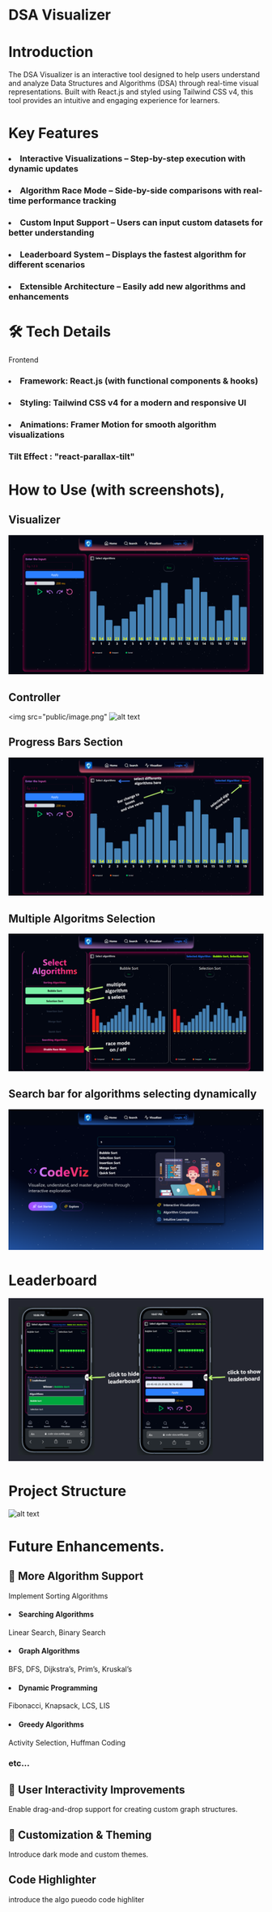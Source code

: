 # DSA Visualizer

# Introduction
The DSA Visualizer is an interactive tool designed to help users understand and analyze Data Structures and Algorithms (DSA) through real-time visual representations. Built with React.js and styled using Tailwind CSS v4, this tool provides an intuitive and engaging experience for learners.

# Key Features

### <li> Interactive Visualizations – Step-by-step execution with dynamic updates
### <li> Algorithm Race Mode – Side-by-side comparisons with real-time performance tracking
### <li> Custom Input Support – Users can input custom datasets for better understanding
### <li> Leaderboard System – Displays the fastest algorithm for different scenarios
### <li> Extensible Architecture – Easily add new algorithms and enhancements

# 🛠️ Tech Details
Frontend
### <li> Framework: React.js (with functional components & hooks)
### <li> Styling: Tailwind CSS v4 for a modern and responsive UI
### <li> Animations: Framer Motion for smooth algorithm visualizations
### Tilt Effect : "react-parallax-tilt"

# How to Use (with screenshots),
## Visualizer
<img src="public/Screenshot 2025-03-09 220222.png">

## Controller
<img src="public/image.png"
![alt text](image.png)

## Progress Bars Section
<img src="public/image-1.png">

## Multiple Algoritms Selection
<img src="public/image-2.png">

## Search bar for algorithms selecting dynamically
<img src="public/image-3.png">

# Leaderboard
<img src="public/image-4.png">

# Project Structure
![alt text](<Screenshot 2025-03-09 235132.png>)

# Future Enhancements.
## 🔹 More Algorithm Support
Implement Sorting Algorithms


#### <li> Searching Algorithms
 Linear Search, Binary Search
#### <li> Graph Algorithms
BFS, DFS, Dijkstra’s, Prim’s, Kruskal’s
#### <li> Dynamic Programming
Fibonacci, Knapsack, LCS, LIS 
#### <li> Greedy Algorithms
Activity Selection, Huffman Coding
### etc...


## 🔹 User Interactivity Improvements
Enable drag-and-drop support for creating custom graph structures.

## 🔹 Customization & Theming
Introduce dark mode and custom themes.

## Code Highlighter
introduce the algo pueodo code highliter 